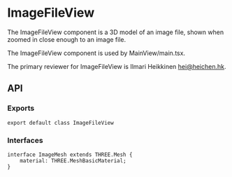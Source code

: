 # ImageFileView

The ImageFileView component is a 3D model of an image file, shown when zoomed in close enough to an image file.

The ImageFileView component is used by MainView/main.tsx.

The primary reviewer for ImageFileView is Ilmari Heikkinen <hei@heichen.hk>.

## API

### Exports

```tsx
export default class ImageFileView
```

### Interfaces

```tsx
interface ImageMesh extends THREE.Mesh {
	material: THREE.MeshBasicMaterial;
}
```
